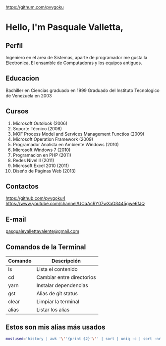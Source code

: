 https://githum.com/pvvgoku

# Hello, I'm Pasquale Valletta,

## Perfil
Ingeniero en el area de Sistemas, aparte de programador me gusta la Electronica, El ensamble de Computadoras
y los equipos antiguos.

## Educacion
Bachiller en Ciencias graduado en 1999
Graduado del Instituto Tecnologico de Venezuela en 2003

## Cursos
1. Microsoft Outolook (2006)
1. Soporte Técnico (2006)
1. MOF Process Model and Services Management Functios (2009)
1. Microsoft Operation Framework (2009)
1. Programador Analista en Ambiente Windows (2010)
1. Microsoft Windows 7 (2010)
1. Programacion en PHP (2011)
1. Redes Nivel II (2011)
1. Microsoft Excel 2010 (2011)
1. Diseño de Páginas Web (2013)

## Contactos
https://github.com/pvvgoku4
https://www.youtube.com/channel/UCqAcRY07wXaO3445gwe6fJQ

## E-mail
pasqualevallettavalente@gmail.com

## Comandos de la Terminal
| Comando | Descripción               |
|---------|---------------------------|
| ls      | Lista el contenido        |
| cd      | Cambiar entre directorios |
| yarn    | Instalar dependencias     |
| gst     | Alias de git status       |
| clear   | Limpiar la terminal       |
| alias   | Listar los alias          |

## Estos son mis alias más usados
```bash
mostused='history | awk '\''{print $2}'\'' | sort | uniq -c | sort -nr | head -n 10'
```
